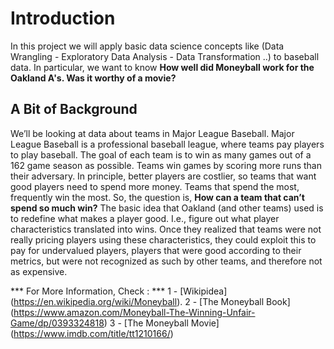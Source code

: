 # Introduction 
In this project we will apply basic data science concepts like (Data Wrangling - Exploratory Data Analysis - Data Transformation ..)
to baseball data. In particular, we want to know __How well did Moneyball work for the Oakland A's. Was it worthy of a movie?__

## A Bit of Background 
We’ll be looking at data about teams in Major League Baseball. Major League Baseball is a professional baseball league, where teams pay players to play baseball. The goal of each team is to win as many games out of a 162 game season as possible. Teams win games by scoring more runs than their adversary. In principle, better players are costlier, so teams that want good players need to spend more money. Teams that spend the most, frequently win the most. So, the question is, __How can a team that can’t spend so much win?__ The basic idea that Oakland (and other teams) used is to redefine what makes a player good. I.e., figure out what player characteristics translated into wins. Once they realized that teams were not really pricing players using these characteristics, they could exploit this to pay for undervalued players, players that were good according to their metrics, but were not recognized as such by other teams, and therefore not as expensive.

*** For More Information, Check : ***
1 - [Wikipidea] (https://en.wikipedia.org/wiki/Moneyball).
2 - [The Moneyball Book] (https://www.amazon.com/Moneyball-The-Winning-Unfair-Game/dp/0393324818)
3 - [The Moneyball Movie] (https://www.imdb.com/title/tt1210166/)

